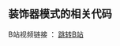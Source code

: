 ## 装饰器模式的相关代码

B站视频链接 ： [跳转B站](https://www.bilibili.com/video/BV17iFfeWEqc/?spm_id_from=333.1387.upload.video_card.click&vd_source=b13a31d63cf084a4bc7e9d71d9c78835)
